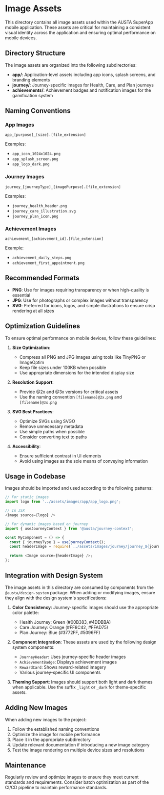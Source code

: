 # Image Assets

This directory contains all image assets used within the AUSTA SuperApp mobile application. These assets are critical for maintaining a consistent visual identity across the application and ensuring optimal performance on mobile devices.

## Directory Structure

The image assets are organized into the following subdirectories:

- **app/**: Application-level assets including app icons, splash screens, and branding elements
- **journey/**: Journey-specific images for Health, Care, and Plan journeys
- **achievements/**: Achievement badges and notification images for the gamification system

## Naming Conventions

### App Images

`app_[purpose]_[size].[file_extension]`

Examples:
- `app_icon_1024x1024.png`
- `app_splash_screen.png`
- `app_logo_dark.png`

### Journey Images

`journey_[journeyType]_[imagePurpose].[file_extension]`

Examples:
- `journey_health_header.png`
- `journey_care_illustration.svg`
- `journey_plan_icon.png`

### Achievement Images

`achievement_[achievement_id].[file_extension]`

Example: 
- `achievement_daily_steps.png`
- `achievement_first_appointment.png`

## Recommended Formats

- **PNG**: Use for images requiring transparency or when high-quality is essential
- **JPG**: Use for photographs or complex images without transparency
- **SVG**: Preferred for icons, logos, and simple illustrations to ensure crisp rendering at all sizes

## Optimization Guidelines

To ensure optimal performance on mobile devices, follow these guidelines:

1. **Size Optimization**:
   - Compress all PNG and JPG images using tools like TinyPNG or ImageOptim
   - Keep file sizes under 100KB when possible
   - Use appropriate dimensions for the intended display size

2. **Resolution Support**:
   - Provide @2x and @3x versions for critical assets
   - Use the naming convention `[filename]@2x.png` and `[filename]@3x.png`

3. **SVG Best Practices**:
   - Optimize SVGs using SVGO
   - Remove unnecessary metadata
   - Use simple paths when possible
   - Consider converting text to paths

4. **Accessibility**:
   - Ensure sufficient contrast in UI elements
   - Avoid using images as the sole means of conveying information

## Usage in Codebase

Images should be imported and used according to the following patterns:

```javascript
// For static images
import logo from '../assets/images/app/app_logo.png';

// In JSX
<Image source={logo} />

// For dynamic images based on journey
import { useJourneyContext } from '@austa/journey-context';

const MyComponent = () => {
  const { journeyType } = useJourneyContext();
  const headerImage = require(`../assets/images/journey/journey_${journeyType}_header.png`);
  
  return <Image source={headerImage} />;
};
```

## Integration with Design System

The image assets in this directory are consumed by components from the `@austa/design-system` package. When adding or modifying images, ensure they align with the design system's specifications:

1. **Color Consistency**: Journey-specific images should use the appropriate color palette:
   - Health Journey: Green (#00B383, #4DDBBA)
   - Care Journey: Orange (#FF8C42, #FFAD75)
   - Plan Journey: Blue (#3772FF, #5096FF)

2. **Component Integration**: These assets are used by the following design system components:
   - `JourneyHeader`: Uses journey-specific header images
   - `AchievementBadge`: Displays achievement images
   - `RewardCard`: Shows reward-related imagery
   - Various journey-specific UI components

3. **Theming Support**: Images should support both light and dark themes when applicable. Use the suffix `_light` or `_dark` for theme-specific assets.

## Adding New Images

When adding new images to the project:

1. Follow the established naming conventions
2. Optimize the image for mobile performance
3. Place it in the appropriate subdirectory
4. Update relevant documentation if introducing a new image category
5. Test the image rendering on multiple device sizes and resolutions

## Maintenance

Regularly review and optimize images to ensure they meet current standards and requirements. Consider batch optimization as part of the CI/CD pipeline to maintain performance standards.